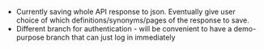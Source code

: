 - Currently saving whole API response to json. Eventually give user choice of which definitions/synonyms/pages of the response to save.
- Different branch for authentication - will be convenient to have a demo-purpose branch that can just log in immediately
